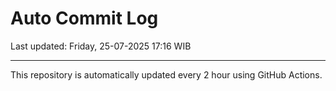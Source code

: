 # Auto Commit Log

Last updated: Friday, 25-07-2025 17:16 WIB

---

This repository is automatically updated every 2 hour using GitHub Actions.
